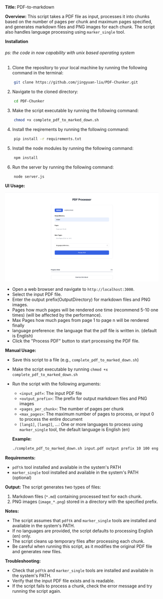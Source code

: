 
**Title:** PDF-to-markdown

**Overview:**
This script takes a PDF file as input, processes it into chunks based on the number of pages per chunk and maximum pages specified, and generates markdown files and PNG images for each chunk. The script also handles language processing using `marker_single` tool.


**Installation**

###### ps: the code in now capability with unix based operating system
1. Clone the repository to your local machine by running the following command in the terminal:
```bash
	git clone https://github.com/jingyuan-liu/PDF-Chunker.git
```
2. Navigate to the cloned directory:
```bash
	cd PDF-Chunker
```
3. Make the script executable by running the following command:
```bash
	chmod +x complete_pdf_to_marked_down.sh
```

4. Install the reqirements by running the following command:
```bash
	pip install -r requirements.txt
```

5. Install the node modules by running the following command:
```bash
	npm install
``` 

6. Run the server by running the following command:
```bash
	node server.js
```

**UI Usage:**

![User interface](./demo_ui.png)

* Open a web browser and navigate to `http://localhost:3000`.
* Select the input PDF file.
* Enter the output prefix(OutputDirectory) for markdown files and PNG images.
* Pages how much pages will be rendered one time (recommend 5-10 one times) (will be affected by the performance).
* Max Pages how much pages from page 1 to page n will be rendered finally
* language preference: the language that the pdf file is written in. (default is English)
* Click the "Process PDF" button to start processing the PDF file.



**Manual Usage:**

* Save this script to a file (e.g., `complete_pdf_to_marked_down.sh`)
* Make the script executable by running `chmod +x complete_pdf_to_marked_down.sh`
* Run the script with the following arguments:
	+ `<input_pdf>`: The input PDF file
	+ `<output_prefix>`: The prefix for output markdown files and PNG images
	+ `<pages_per_chunk>`: The number of pages per chunk
	+ `<max_pages>`: The maximum number of pages to process, or input 0 to process the entire document
	+ `[lang1]`, `[lang2]`, ...: One or more languages to process using `marker_single` tool, the default language is English (en)

	**Example:**
	```bash
	./complete_pdf_to_marked_down.sh input.pdf output prefix 10 100 english chinese
	```

**Requirements:**

* `pdftk` tool installed and available in the system's PATH
* `marker_single` tool installed and available in the system's PATH (optional)

**Output:**
The script generates two types of files:
1. Markdown files (`*.md`) containing processed text for each chunk.
2. PNG images (`image_*.png`) stored in a directory with the specified prefix.

**Notes:**

* The script assumes that `pdftk` and `marker_single` tools are installed and available in the system's PATH.
* If no languages are provided, the script defaults to processing English (en) only.
* The script cleans up temporary files after processing each chunk.
* Be careful when running this script, as it modifies the original PDF file and generates new files.

**Troubleshooting:**

* Check that `pdftk` and `marker_single` tools are installed and available in the system's PATH.
* Verify that the input PDF file exists and is readable.
* If the script fails to process a chunk, check the error message and try running the script again.
